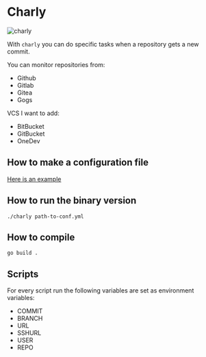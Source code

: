 # Charly
![charly](https://github.com/cooperspencer/charly/blob/main/charly.png)

With `charly` you can do specific tasks when a repository gets a new commit.

You can monitor repositories from:
- Github
- Gitlab
- Gitea
- Gogs

VCS I want to add:
- BitBucket
- GitBucket
- OneDev

## How to make a configuration file
[Here is an example](https://github.com/cooperspencer/charly/blob/main/conf.example.yaml)

## How to run the binary version
`./charly path-to-conf.yml`

## How to compile
`go build .`

## Scripts
For every script run the following variables are set as environment variables:
- COMMIT
- BRANCH 
- URL 
- SSHURL
- USER
- REPO